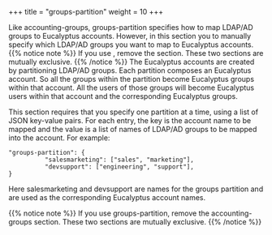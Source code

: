 +++
title = "groups-partition"
weight = 10
+++

Like accounting-groups, groups-partition specifies how to map LDAP/AD groups to Eucalyptus accounts. However, in this section you to manually specify which LDAP/AD groups you want to map to Eucalyptus accounts.
{{% notice note %}}
If you use , remove the section. These two sections are mutually exclusive. 
{{% /notice %}}
The Eucalyptus accounts are created by partitioning LDAP/AD groups. Each partition composes an Eucalyptus account. So all the groups within the partition become Eucalyptus groups within that account. All the users of those groups will become Eucalyptus users within that account and the corresponding Eucalyptus groups. 

This section requires that you specify one partition at a time, using a list of JSON key-value pairs. For each entry, the key is the account name to be mapped and the value is a list of names of LDAP/AD groups to be mapped into the account. For example: 



    "groups-partition": {
              "salesmarketing": ["sales", "marketing"],
              "devsupport": ["engineering", "support"],
    }

Here salesmarketing and devsupport are names for the groups partition and are used as the corresponding Eucalyptus account names. 


{{% notice note %}}
If you use groups-partition, remove the accounting-groups section. These two sections are mutually exclusive. 
{{% /notice %}}
